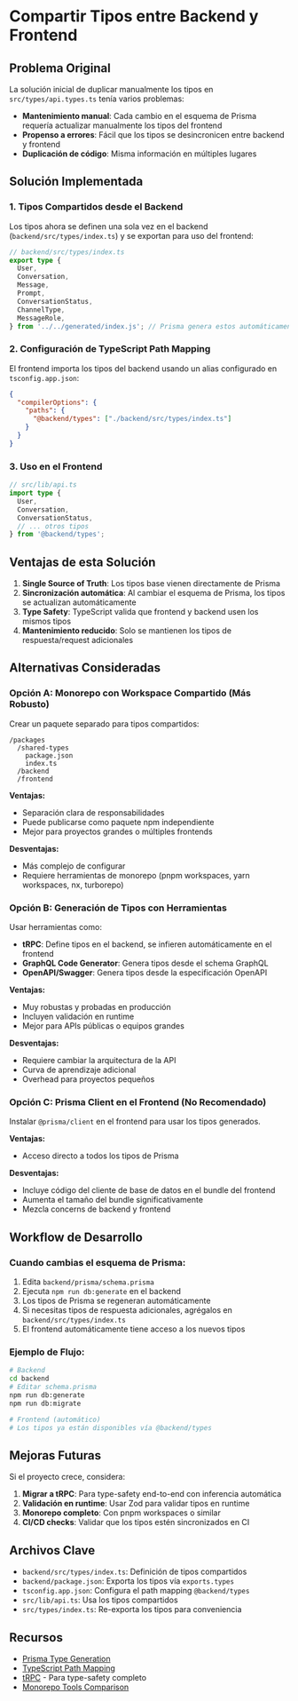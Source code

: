 # Compartir Tipos entre Backend y Frontend

## Problema Original

La solución inicial de duplicar manualmente los tipos en `src/types/api.types.ts` tenía varios problemas:
- **Mantenimiento manual**: Cada cambio en el esquema de Prisma requería actualizar manualmente los tipos del frontend
- **Propenso a errores**: Fácil que los tipos se desincronicen entre backend y frontend
- **Duplicación de código**: Misma información en múltiples lugares

## Solución Implementada

### 1. Tipos Compartidos desde el Backend

Los tipos ahora se definen una sola vez en el backend (`backend/src/types/index.ts`) y se exportan para uso del frontend:

```typescript
// backend/src/types/index.ts
export type {
  User,
  Conversation,
  Message,
  Prompt,
  ConversationStatus,
  ChannelType,
  MessageRole,
} from '../../generated/index.js'; // Prisma genera estos automáticamente
```

### 2. Configuración de TypeScript Path Mapping

El frontend importa los tipos del backend usando un alias configurado en `tsconfig.app.json`:

```json
{
  "compilerOptions": {
    "paths": {
      "@backend/types": ["./backend/src/types/index.ts"]
    }
  }
}
```

### 3. Uso en el Frontend

```typescript
// src/lib/api.ts
import type {
  User,
  Conversation,
  ConversationStatus,
  // ... otros tipos
} from '@backend/types';
```

## Ventajas de esta Solución

1. **Single Source of Truth**: Los tipos base vienen directamente de Prisma
2. **Sincronización automática**: Al cambiar el esquema de Prisma, los tipos se actualizan automáticamente
3. **Type Safety**: TypeScript valida que frontend y backend usen los mismos tipos
4. **Mantenimiento reducido**: Solo se mantienen los tipos de respuesta/request adicionales

## Alternativas Consideradas

### Opción A: Monorepo con Workspace Compartido (Más Robusto)

Crear un paquete separado para tipos compartidos:

```
/packages
  /shared-types
    package.json
    index.ts
  /backend
  /frontend
```

**Ventajas:**
- Separación clara de responsabilidades
- Puede publicarse como paquete npm independiente
- Mejor para proyectos grandes o múltiples frontends

**Desventajas:**
- Más complejo de configurar
- Requiere herramientas de monorepo (pnpm workspaces, yarn workspaces, nx, turborepo)

### Opción B: Generación de Tipos con Herramientas

Usar herramientas como:
- **tRPC**: Define tipos en el backend, se infieren automáticamente en el frontend
- **GraphQL Code Generator**: Genera tipos desde el schema GraphQL
- **OpenAPI/Swagger**: Genera tipos desde la especificación OpenAPI

**Ventajas:**
- Muy robustas y probadas en producción
- Incluyen validación en runtime
- Mejor para APIs públicas o equipos grandes

**Desventajas:**
- Requiere cambiar la arquitectura de la API
- Curva de aprendizaje adicional
- Overhead para proyectos pequeños

### Opción C: Prisma Client en el Frontend (No Recomendado)

Instalar `@prisma/client` en el frontend para usar los tipos generados.

**Ventajas:**
- Acceso directo a todos los tipos de Prisma

**Desventajas:**
- Incluye código del cliente de base de datos en el bundle del frontend
- Aumenta el tamaño del bundle significativamente
- Mezcla concerns de backend y frontend

## Workflow de Desarrollo

### Cuando cambias el esquema de Prisma:

1. Edita `backend/prisma/schema.prisma`
2. Ejecuta `npm run db:generate` en el backend
3. Los tipos de Prisma se regeneran automáticamente
4. Si necesitas tipos de respuesta adicionales, agrégalos en `backend/src/types/index.ts`
5. El frontend automáticamente tiene acceso a los nuevos tipos

### Ejemplo de Flujo:

```bash
# Backend
cd backend
# Editar schema.prisma
npm run db:generate
npm run db:migrate

# Frontend (automático)
# Los tipos ya están disponibles vía @backend/types
```

## Mejoras Futuras

Si el proyecto crece, considera:

1. **Migrar a tRPC**: Para type-safety end-to-end con inferencia automática
2. **Validación en runtime**: Usar Zod para validar tipos en runtime
3. **Monorepo completo**: Con pnpm workspaces o similar
4. **CI/CD checks**: Validar que los tipos estén sincronizados en CI

## Archivos Clave

- `backend/src/types/index.ts`: Definición de tipos compartidos
- `backend/package.json`: Exporta los tipos vía `exports.types`
- `tsconfig.app.json`: Configura el path mapping `@backend/types`
- `src/lib/api.ts`: Usa los tipos compartidos
- `src/types/index.ts`: Re-exporta los tipos para conveniencia

## Recursos

- [Prisma Type Generation](https://www.prisma.io/docs/concepts/components/prisma-client/advanced-type-safety)
- [TypeScript Path Mapping](https://www.typescriptlang.org/docs/handbook/module-resolution.html#path-mapping)
- [tRPC](https://trpc.io/) - Para type-safety completo
- [Monorepo Tools Comparison](https://monorepo.tools/)
